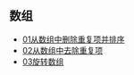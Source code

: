 ## 数组



- [01从数组中删除重复项并排序](01从数组中删除重复项并排序.py)
- [02从数组中去除重复项](02从数组中去除重复项.py)
- [03旋转数组](03旋转数组.py)

